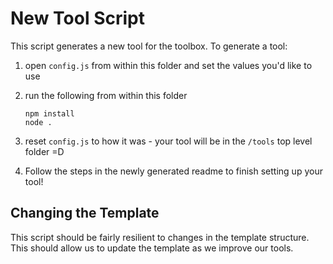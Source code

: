 # New Tool Script

This script generates a new tool for the toolbox. To generate a tool:

1. open `config.js` from within this folder and set the values you'd like to use

2. run the following from within this folder
	```
	npm install
	node .
	```

3. reset `config.js` to how it was - your tool will be in the `/tools` top level folder =D

4. Follow the steps in the newly generated readme to finish setting up your tool!

## Changing the Template
This script should be fairly resilient to changes in the template structure. This should allow us to update the template as we improve our tools.